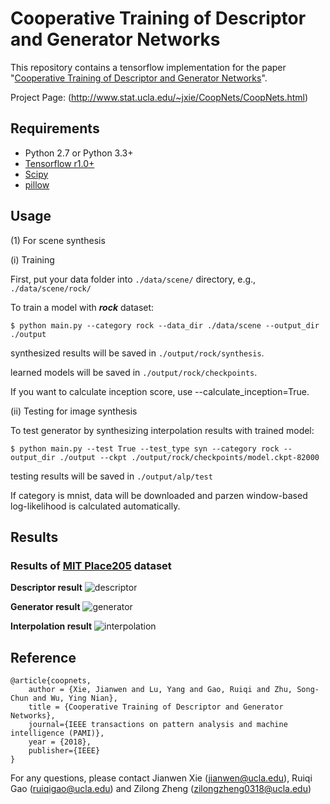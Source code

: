# Cooperative Training of Descriptor and Generator Networks

This repository contains a tensorflow implementation for the paper "[Cooperative Training of Descriptor and Generator Networks](http://www.stat.ucla.edu/~jxie/CoopNets/CoopNets_files/doc/CoopNets_PAMI.pdf)".

Project Page: (http://www.stat.ucla.edu/~jxie/CoopNets/CoopNets.html)

## Requirements
- Python 2.7 or Python 3.3+
- [Tensorflow r1.0+](https://www.tensorflow.org/install/)
- [Scipy](https://www.scipy.org/install.html)
- [pillow](https://pillow.readthedocs.io/en/latest/installation.html)

## Usage

(1) For scene synthesis

(i) Training

First, put your data folder into `./data/scene/` directory, e.g., `./data/scene/rock/`
  
To train a model with ***rock*** dataset:

    $ python main.py --category rock --data_dir ./data/scene --output_dir ./output

synthesized results will be saved in `./output/rock/synthesis`. 

learned models will be saved in `./output/rock/checkpoints`. 

If you want to calculate inception score, use --calculate_inception=True. 

(ii) Testing for image synthesis

To test generator by synthesizing interpolation results with trained model:

    $ python main.py --test True --test_type syn --category rock --output_dir ./output --ckpt ./output/rock/checkpoints/model.ckpt-82000

testing results will be saved in `./output/alp/test`


If category is mnist, data will be downloaded and parzen window-based log-likelihood is calculated automatically. 

## Results
### Results of [MIT Place205](http://places.csail.mit.edu) dataset
**Descriptor result**
![descriptor](assets/descriptor.png)

**Generator result**
![generator](assets/generator.png)

**Interpolation result**
![interpolation](assets/interpolation.png)


## Reference
    @article{coopnets,
        author = {Xie, Jianwen and Lu, Yang and Gao, Ruiqi and Zhu, Song-Chun and Wu, Ying Nian},
        title = {Cooperative Training of Descriptor and Generator Networks},
        journal={IEEE transactions on pattern analysis and machine intelligence (PAMI)},
        year = {2018},
        publisher={IEEE}
    }
    
For any questions, please contact Jianwen Xie (jianwen@ucla.edu), Ruiqi Gao (ruiqigao@ucla.edu) and Zilong Zheng (zilongzheng0318@ucla.edu)
